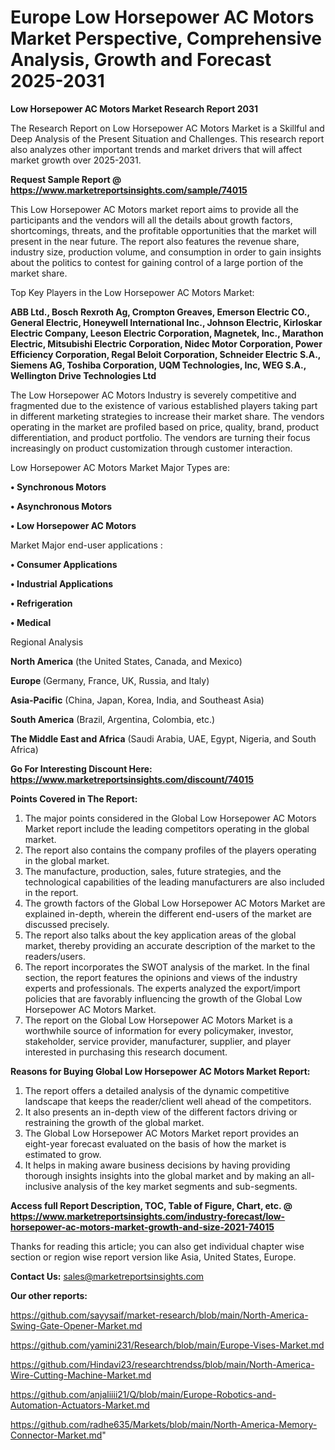 # Europe Low Horsepower AC Motors Market Perspective, Comprehensive Analysis, Growth and Forecast 2025-2031

<strong>Low Horsepower AC Motors Market Research Report 2031</strong>

The Research Report on Low Horsepower AC Motors Market is a Skillful and Deep Analysis of the Present Situation and Challenges. This research report also analyzes other important trends and market drivers that will affect market growth over 2025-2031.

<strong>Request Sample Report @ <a href=https://www.marketreportsinsights.com/sample/74015>https://www.marketreportsinsights.com/sample/74015</a></strong>

This Low Horsepower AC Motors market report aims to provide all the participants and the vendors will all the details about growth factors, shortcomings, threats, and the profitable opportunities that the market will present in the near future. The report also features the revenue share, industry size, production volume, and consumption in order to gain insights about the politics to contest for gaining control of a large portion of the market share.

Top Key Players in the Low Horsepower AC Motors Market:

<strong>ABB Ltd., Bosch Rexroth Ag, Crompton Greaves, Emerson Electric CO., General Electric, Honeywell International Inc., Johnson Electric, Kirloskar Electric Company, Leeson Electric Corporation, Magnetek, Inc., Marathon Electric, Mitsubishi Electric Corporation, Nidec Motor Corporation, Power Efficiency Corporation, Regal Beloit Corporation, Schneider Electric S.A., Siemens AG, Toshiba Corporation, UQM Technologies, Inc, WEG S.A., Wellington Drive Technologies Ltd</strong>

The Low Horsepower AC Motors Industry is severely competitive and fragmented due to the existence of various established players taking part in different marketing strategies to increase their market share. The vendors operating in the market are profiled based on price, quality, brand, product differentiation, and product portfolio. The vendors are turning their focus increasingly on product customization through customer interaction.

Low Horsepower AC Motors Market Major Types are:

<strong>• Synchronous Motors

• Asynchronous Motors

• Low Horsepower AC Motors</strong>

Market Major end-user applications :

<strong>• Consumer Applications

• Industrial Applications

• Refrigeration

• Medical</strong>

Regional Analysis

</u><strong><b>North America</b></strong> (the United States, Canada, and Mexico)

<strong><b>Europe </b></strong>(Germany, France, UK, Russia, and Italy)

<strong><b>Asia-Pacific</b></strong> (China, Japan, Korea, India, and Southeast Asia)

<strong><b>South America</b></strong> (Brazil, Argentina, Colombia, etc.)

<strong><b>The Middle East and Africa</b></strong> (Saudi Arabia, UAE, Egypt, Nigeria, and South Africa)

<strong>Go For Interesting Discount Here: <a href=https://www.marketreportsinsights.com/discount/74015>https://www.marketreportsinsights.com/discount/74015</a></strong>

<strong>Points Covered in The Report:</strong>
<ol>
  <li>The major points considered in the Global Low Horsepower AC Motors Market report include the leading competitors operating in the global market.</li>
  <li>The report also contains the company profiles of the players operating in the global market.</li>
  <li>The manufacture, production, sales, future strategies, and the technological capabilities of the leading manufacturers are also included in the report.</li>
  <li>The growth factors of the Global Low Horsepower AC Motors Market are explained in-depth, wherein the different end-users of the market are discussed precisely.</li>
  <li>The report also talks about the key application areas of the global market, thereby providing an accurate description of the market to the readers/users.</li>
  <li>The report incorporates the SWOT analysis of the market. In the final section, the report features the opinions and views of the industry experts and professionals. The experts analyzed the export/import policies that are favorably influencing the growth of the Global Low Horsepower AC Motors Market.</li>
  <li>The report on the Global Low Horsepower AC Motors Market is a worthwhile source of information for every policymaker, investor, stakeholder, service provider, manufacturer, supplier, and player interested in purchasing this research document.</li>
</ol>
<strong>Reasons for Buying Global Low Horsepower AC Motors Market Report:</strong>

<ol>
  <li>The report offers a detailed analysis of the dynamic competitive landscape that keeps the reader/client well ahead of the competitors.</li>
  <li>It also presents an in-depth view of the different factors driving or restraining the growth of the global market.</li>
  <li>The Global Low Horsepower AC Motors Market report provides an eight-year forecast evaluated on the basis of how the market is estimated to grow.</li>
  <li>It helps in making aware business decisions by having providing thorough insights insights into the global market and by making an all-inclusive analysis of the key market segments and sub-segments.</li>
</ol>
<strong>Access full Report Description, TOC, Table of Figure, Chart, etc. @ <a href=https://www.marketreportsinsights.com/industry-forecast/low-horsepower-ac-motors-market-growth-and-size-2021-74015>https://www.marketreportsinsights.com/industry-forecast/low-horsepower-ac-motors-market-growth-and-size-2021-74015</a></strong>


Thanks for reading this article; you can also get individual chapter wise section or region wise report version like Asia, United States, Europe.

<strong>Contact Us:</strong>
sales@marketreportsinsights.com

<strong>Our other reports:</strong>

<a href=https://github.com/sayysaif/market-research/blob/main/North-America-Swing-Gate-Opener-Market.md>https://github.com/sayysaif/market-research/blob/main/North-America-Swing-Gate-Opener-Market.md</a>

<a href=https://github.com/yamini231/Research/blob/main/Europe-Vises-Market.md>https://github.com/yamini231/Research/blob/main/Europe-Vises-Market.md</a>

<a href=https://github.com/Hindavi23/researchtrendss/blob/main/North-America-Wire-Cutting-Machine-Market.md>https://github.com/Hindavi23/researchtrendss/blob/main/North-America-Wire-Cutting-Machine-Market.md</a>

<a href=https://github.com/anjaliiii21/Q/blob/main/Europe-Robotics-and-Automation-Actuators-Market.md>https://github.com/anjaliiii21/Q/blob/main/Europe-Robotics-and-Automation-Actuators-Market.md</a>

<a href=https://github.com/radhe635/Markets/blob/main/North-America-Memory-Connector-Market.md>https://github.com/radhe635/Markets/blob/main/North-America-Memory-Connector-Market.md</a>"
